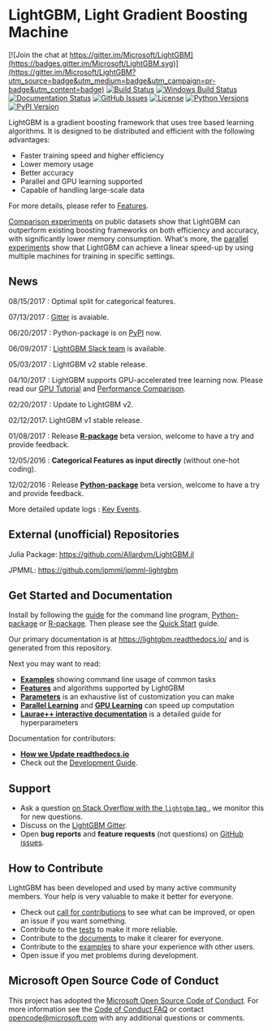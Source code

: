 LightGBM, Light Gradient Boosting Machine
=========================================

[![Join the chat at https://gitter.im/Microsoft/LightGBM](https://badges.gitter.im/Microsoft/LightGBM.svg)](https://gitter.im/Microsoft/LightGBM?utm_source=badge&utm_medium=badge&utm_campaign=pr-badge&utm_content=badge)
[![Build Status](https://travis-ci.org/Microsoft/LightGBM.svg?branch=master)](https://travis-ci.org/Microsoft/LightGBM)
[![Windows Build Status](https://ci.appveyor.com/api/projects/status/1ys5ot401m0fep6l/branch/master?svg=true)](https://ci.appveyor.com/project/guolinke/lightgbm/branch/master)
[![Documentation Status](https://readthedocs.org/projects/lightgbm/badge/?version=latest)](https://lightgbm.readthedocs.io/)
[![GitHub Issues](https://img.shields.io/github/issues/Microsoft/LightGBM.svg)](https://github.com/Microsoft/LightGBM/issues)
[![License](https://img.shields.io/badge/license-MIT-blue.svg)](https://github.com/Microsoft/LightGBM/blob/master/LICENSE)
[![Python Versions](https://img.shields.io/pypi/pyversions/lightgbm.svg)](https://pypi.python.org/pypi/lightgbm)
[![PyPI Version](https://badge.fury.io/py/lightgbm.svg)](https://badge.fury.io/py/lightgbm)

LightGBM is a gradient boosting framework that uses tree based learning algorithms. It is designed to be distributed and efficient with the following advantages:

- Faster training speed and higher efficiency
- Lower memory usage
- Better accuracy
- Parallel and GPU learning supported
- Capable of handling large-scale data

For more details, please refer to [Features](https://github.com/Microsoft/LightGBM/blob/master/docs/Features.rst).

[Comparison experiments](https://github.com/Microsoft/LightGBM/blob/master/docs/Experiments.rst#comparison-experiment) on public datasets show that LightGBM can outperform existing boosting frameworks on both efficiency and accuracy, with significantly lower memory consumption. What's more, the [parallel experiments](https://github.com/Microsoft/LightGBM/blob/master/docs/Experiments.rst#parallel-experiment) show that LightGBM can achieve a linear speed-up by using multiple machines for training in specific settings.

News
----

08/15/2017 : Optimal split for categorical features.

07/13/2017 : [Gitter](https://gitter.im/Microsoft/LightGBM) is avaiable.

06/20/2017 : Python-package is on [PyPI](https://pypi.python.org/pypi/lightgbm) now.

06/09/2017 : [LightGBM Slack team](https://lightgbm.slack.com) is available.

05/03/2017 : LightGBM v2 stable release.

04/10/2017 : LightGBM supports GPU-accelerated tree learning now. Please read our [GPU Tutorial](./docs/GPU-Tutorial.md) and [Performance Comparison](./docs/GPU-Performance.rst).

02/20/2017 : Update to LightGBM v2.

02/12/2017: LightGBM v1 stable release.

01/08/2017 : Release [**R-package**](https://github.com/Microsoft/LightGBM/tree/master/R-package) beta version, welcome to have a try and provide feedback.

12/05/2016 : **Categorical Features as input directly** (without one-hot coding). 

12/02/2016 : Release [**Python-package**](https://github.com/Microsoft/LightGBM/tree/master/python-package) beta version, welcome to have a try and provide feedback.

More detailed update logs : [Key Events](https://github.com/Microsoft/LightGBM/blob/master/docs/Key-Events.md).


External (unofficial) Repositories
----------------------------------

Julia Package: https://github.com/Allardvm/LightGBM.jl

JPMML: https://github.com/jpmml/jpmml-lightgbm


Get Started and Documentation
-----------------------------

Install by following the [guide](https://github.com/Microsoft/LightGBM/blob/master/docs/Installation-Guide.rst) for the command line program, [Python-package](https://github.com/Microsoft/LightGBM/tree/master/python-package) or [R-package](https://github.com/Microsoft/LightGBM/tree/master/R-package). Then please see the [Quick Start](https://github.com/Microsoft/LightGBM/blob/master/docs/Quick-Start.rst) guide.

Our primary documentation is at https://lightgbm.readthedocs.io/ and is generated from this repository.

Next you may want to read:

* [**Examples**](https://github.com/Microsoft/LightGBM/tree/master/examples) showing command line usage of common tasks
* [**Features**](https://github.com/Microsoft/LightGBM/blob/master/docs/Features.rst) and algorithms supported by LightGBM
* [**Parameters**](https://github.com/Microsoft/LightGBM/blob/master/docs/Parameters.md) is an exhaustive list of customization you can make
* [**Parallel Learning**](https://github.com/Microsoft/LightGBM/blob/master/docs/Parallel-Learning-Guide.rst) and [**GPU Learning**](https://github.com/Microsoft/LightGBM/blob/master/docs/GPU-Tutorial.md) can speed up computation
* [**Laurae++ interactive documentation**](https://sites.google.com/view/lauraepp/parameters) is a detailed guide for hyperparameters

Documentation for contributors:

* [**How we Update readthedocs.io**](https://github.com/Microsoft/LightGBM/blob/master/docs/README.md)
* Check out the [Development Guide](https://github.com/Microsoft/LightGBM/blob/master/docs/Development-Guide.rst).

Support
-------

* Ask a question [on Stack Overflow with the `lightgbm` tag ](https://stackoverflow.com/questions/ask?tags=lightgbm), we monitor this for new questions.
* Discuss on the [LightGBM Gitter](https://gitter.im/Microsoft/LightGBM).
* Open **bug reports** and **feature requests** (not questions) on [GitHub issues](https://github.com/Microsoft/LightGBM/issues).

How to Contribute
-----------------

LightGBM has been developed and used by many active community members. Your help is very valuable to make it better for everyone.

- Check out [call for contributions](https://github.com/Microsoft/LightGBM/issues?q=is%3Aissue+is%3Aopen+label%3Acall-for-contribution) to see what can be improved, or open an issue if you want something.
- Contribute to the [tests](https://github.com/Microsoft/LightGBM/tree/master/tests) to make it more reliable.
- Contribute to the [documents](https://github.com/Microsoft/LightGBM/tree/master/docs) to make it clearer for everyone.
- Contribute to the [examples](https://github.com/Microsoft/LightGBM/tree/master/examples) to share your experience with other users.
- Open issue if you met problems during development.

Microsoft Open Source Code of Conduct
-------------------------------------

This project has adopted the [Microsoft Open Source Code of Conduct](https://opensource.microsoft.com/codeofconduct/). For more information see the [Code of Conduct FAQ](https://opensource.microsoft.com/codeofconduct/faq/) or contact [opencode@microsoft.com](mailto:opencode@microsoft.com) with any additional questions or comments.
